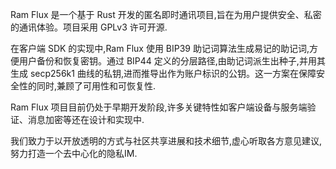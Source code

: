 Ram Flux 是一个基于 Rust 开发的匿名即时通讯项目,旨在为用户提供安全、私密的通讯体验。项目采用 GPLv3 许可开源.

在客户端 SDK 的实现中,Ram Flux 使用 BIP39 助记词算法生成易记的助记词,方便用户备份和恢复密钥。通过 BIP44 定义的分层路径,由助记词派生出种子,并用其生成 secp256k1 曲线的私钥,进而推导出作为账户标识的公钥。这一方案在保障安全性的同时,兼顾了可用性和可恢复性.

Ram Flux 项目目前仍处于早期开发阶段,许多关键特性如客户端设备与服务端验证、消息加密等还在设计和实现中.

我们致力于以开放透明的方式与社区共享进展和技术细节,虚心听取各方意见建议,努力打造一个去中心化的隐私IM.

